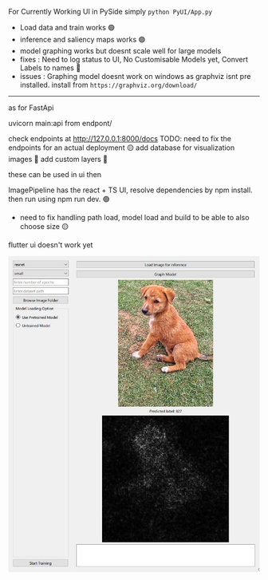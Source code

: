 For Currently Working UI in PySide simply `python PyUI/App.py`

- Load data and train works 🟢
- inference and saliency maps works 🟢
- model graphing works but doesnt scale well for large models 
- fixes : Need to log status to UI, No Customisable Models yet, Convert Labels to names 🔴
- issues : Graphing model doesnt work on windows as graphviz isnt pre installed.  install from `https://graphviz.org/download/`

-------------------------------------------------------------------------------------
as for FastApi

uvicorn main:api from endpont/

check endpoints at http://127.0.0.1:8000/docs
TODO: need to fix the endpoints for an actual deployment 🟡
      add database for visualization images 🔴
      add custom layers 🔴

these can be used in ui then

ImagePipeline has the react + TS UI, resolve dependencies by npm install. 
then run using npm run dev. 🟢
- need to fix handling path load, model load and build to be able to also choose size 🟡

flutter ui doesn't work yet


![UI](ui.jpeg)
